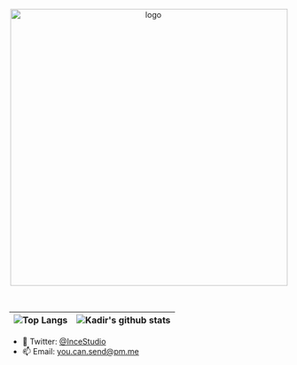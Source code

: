 <p align="center" >
  <img src="https://github.com/InceStudio/InceStudio/blob/master/RGB_AI.png"  alt="logo" width=500px>
</p>



<br>

| ![Top Langs](https://github-readme-stats.vercel.app/api/top-langs/?username=igamedevi&hide_langs_below=1&hide_border=true&hide=html,java,shaderlab,hlsl,c%23&langs_count=7&show_icons=true&title_color=0A84FF&icon_color=3080ed&text_color=000000&bg_color=120,FBFDFF,DEE4F1)| ![Kadir's github stats](https://github-readme-stats.vercel.app/api/?username=igamedevi&show_icons=true&title_color=0A84FF&icon_color=3080ed&text_color=000000&bg_color=120,FBFDFF,DEE4F1&hide_border=true&count_private=true) |
|------------------------------------------------------------------------------------------------------------|------------------------------------------------------------------------------------------------------------------------------------------------------------------------------------------------------------------|




- 💬 Twitter: <a href="https://www.twitter.com/InceStudio">@InceStudio</a>
- 📫 Email: you.can.send@pm.me
